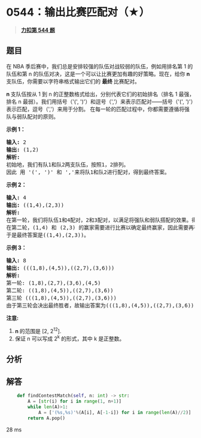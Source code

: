 # 0544：输出比赛匹配对（★）


> <u>**[力扣第 544 题](https://leetcode.cn/problems/output-contest-matches/)**</u>

## 题目

<p>在 NBA 季后赛中，我们总是安排较强的队伍对战较弱的队伍，例如用排名第 1 的队伍和第 n 的队伍对决，这是一个可以让比赛更加有趣的好策略。现在，给你 <strong>n </strong>支队伍，你需要以字符串格式输出它们的 <strong>最终 </strong>比赛配对。</p>

<p><strong>n </strong>支队伍按从 1 到 n 的正整数格式给出，分别代表它们的初始排名（排名 1 最强，排名 n 最弱）。我们用括号（&#39;(&#39;, &#39;)&#39;）和逗号（&#39;,&#39;）来表示匹配对&mdash;&mdash;括号（&#39;(&#39;, &#39;)&#39;）表示匹配，逗号（&#39;,&#39;）来用于分割。 在每一轮的匹配过程中，你都需要遵循将强队与弱队配对的原则。</p>



<p><strong>示例 1：</strong></p>

<pre><strong>输入:</strong> 2
<strong>输出:</strong> (1,2)
<strong>解析:</strong>
初始地，我们有队1和队2两支队伍，按照1，2排列。
因此 用 &#39;(&#39;, &#39;)&#39; 和 &#39;,&#39;来将队1和队2进行配对，得到最终答案。
</pre>

<p><strong>示例 2：</strong></p>

<pre><strong>输入:</strong> 4
<strong>输出:</strong> ((1,4),(2,3))
<strong>解析:</strong>
在第一轮，我们将队伍1和4配对，2和3配对，以满足将强队和弱队搭配的效果。得到(1,4),(2,3).
在第二轮，(1,4) 和 (2,3) 的赢家需要进行比赛以确定最终赢家，因此需要再在外面加一层括号。
于是最终答案是((1,4),(2,3))。
</pre>

<p><strong>示例 3：</strong></p>

<pre><strong>输入:</strong> 8
<strong>输出:</strong> (((1,8),(4,5)),((2,7),(3,6)))
<strong>解析:</strong>
第一轮: (1,8),(2,7),(3,6),(4,5)
第二轮: ((1,8),(4,5)),((2,7),(3,6))
第三轮 (((1,8),(4,5)),((2,7),(3,6)))
由于第三轮会决出最终胜者，故输出答案为(((1,8),(4,5)),((2,7),(3,6)))。
</pre>



<p><strong>注意:</strong></p>

<ol>
<li><strong>n </strong>的范围是 [2, 2<sup>12</sup>].</li>
<li>保证 n 可以写成 2<sup>k</sup> 的形式，其中 k 是正整数。</li>
</ol>




## 分析

## 解答

```python
    def findContestMatch(self, n: int) -> str:
        A = [str(i) for i in range(1, n+1)]
        while len(A)>1:
            A = ['(%s,%s)'%(A[i], A[-1-i]) for i in range(len(A)//2)]
        return A.pop()
```

28 ms
